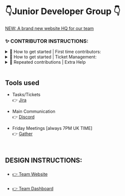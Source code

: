 # 👇Junior Developer Group 👇
[NEW: A brand new website HQ for our team](https:/junior-developer-group.com/)


### ✨ CONTRIBUTOR INSTRUCTIONS:

<details><summary>🎯 How to get started | First time contributors:</summary>  
    <br/>
    <span>1. Fork the repository (this will save a particular repo to your own profile)</span> <br/> <br/>
    <span>2. Clone the repository (this will download that particular repo to your computer and you'll have to pick where to 'save' it all)</span> <br/><br/>
    <span>3. Open the repository folder in Visual Studio Code (or an IDE of your choice)</span>  <br/> <br/>
</details>

<details><summary>🎯 How to get started | Ticket Management:</summary>  
    <br/>
    <span>1. Create a new branch and name it after your Jira ticket number and ticket title </span> <br/> <br/>
    <p> <strong>example:</strong> git checkout -b 'DEV-XXX-ticket-title' <br></p> <br/>
    <span>2. Start writing your code and once you're ready commit your changes and push to 'dev' branch</span> <br/> <br/>
    <p> <strong>example:</strong> git push origin 'dev' <br></p> <br/>
    <span><strong>PLEASE NOTE:</strong> We use 'dev' branch as our 'staging enviroment'. Our 'main' branch is reserved and we don't pull/push there.</span>  <br/> <br/>
</details>


<details><summary>🎯 Repeated contributions | Extra Help </summary>  
    <br/>
    <span>1. You'll have to change from your previous branch back into our 'dev' branch (git checkout 'dev') </span> <br/> <br/>
    <span>2. After you changed back to 'dev' branch, you'll have to get all updates that branch had since last time you visited</span> <br/> <br/>
    <p> <strong>example:</strong> git pull origin 'dev <br></p> <br/>
    <span>3. Now when you've got your 'dev' branch updated, you can go ahead and create yourself a new branch</span> <br/> <br/>
    <p> <strong>example:</strong> git checkout -b 'DEV-XXX-ticket-title' <br></p> <br/>
    <span>4. Once you're done writing your changes, you'll have to commit and push your changes to 'dev' branch</span> <br/> <br/>
    <p> <strong>example:</strong> git pull origin 'dev <br></p> <br/>
    <span><strong>PLEASE NOTE:</strong> We use 'dev' branch as our 'staging enviroment'. Our 'main' branch is reserved and we don't pull/push there.</span>  <br/> <br/>
</details>
<br/>

## Tools used
- Tasks/Tickets <br/>
👉 [Jira](https://bit.ly/3aS157t)

- Main Communication <br/>
👉 [Discord](https://discord.gg/7Nee5sY5)

- Friday Meetings [always 7PM UK TIME] <br/>
👉 [Gather](https://gather.town/invite?token=_V9mivezjnMCkYUhL7tf7TtwFxSPs48l)


<br/>

## DESIGN INSTRUCTIONS:

### 
- [👉 Team Website ](https://www.figma.com/file/9GgdwKt7yLAbuAe11lzsnj/Wireframe?node-id=2%3A2829)

### 
- [👉 Team Dashboard](https://www.figma.com/file/SgHdsI8cYWxsi5UdH2EzPI/Team-Dashboard)





